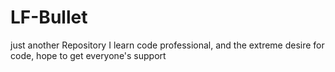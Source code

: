 # LF-Bullet
just another Repository
I learn code professional, and the extreme desire for code, hope to get everyone's support
